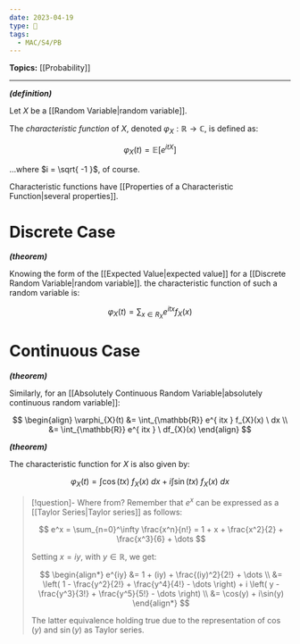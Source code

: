 ```yaml
---
date: 2023-04-19
type: 🧠
tags:
  - MAC/S4/PB
---
```


**Topics:** [[Probability]]

---

_**(definition)**_

Let $X$ be a [[Random Variable|random variable]].

The _characteristic function_ of $X$, denoted $\varphi_{X} : \mathbb{R} \to \mathbb{C}$, is defined as:

$$
\varphi_{X}(t) = \mathbb{E}[ e^{ itX } ]
$$

…where $i = \sqrt{ -1 }$, of course.

Characteristic functions have [[Properties of a Characteristic Function|several properties]].

# Discrete Case

_**(theorem)**_

Knowing the form of the [[Expected Value|expected value]] for a [[Discrete Random Variable|random variable]]. the characteristic function of such a random variable is:

$$
\varphi_{X}(t) = \sum_{x \in R_{X}} e^{ itx } f_{X}(x)
$$

# Continuous Case

_**(theorem)**_

Similarly, for an [[Absolutely Continuous Random Variable|absolutely continuous random variable]]:

$$
\begin{align}
\varphi_{X}(t) &= \int_{\mathbb{R}} e^{ itx } f_{X}(x) \ dx \\
&= \int_{\mathbb{R}} e^{ itx } \ df_{X}(x)
\end{align}
$$

_**(theorem)**_

The characteristic function for $X$ is also given by:

$$
\varphi_X(t) = \int \cos(tx)\ f_X(x) \ dx + i \int \sin(tx)\ f_X(x) \ dx
$$

> [!question]- Where from?
> Remember that $e^x$ can be expressed as a [[Taylor Series|Taylor series]] as follows:
>
> $$
> e^x = \sum_{n=0}^\infty \frac{x^n}{n!} = 1 + x + \frac{x^2}{2} + \frac{x^3}{6} + \dots
> $$
>
> Setting $x = iy$, with $y \in \mathbb{R}$, we get:
>
> $$
> \begin{align*}
> e^{iy} &= 1 + (iy) + \frac{(iy)^2}{2!} + \dots \\
> &= \left( 1 - \frac{y^2}{2!} + \frac{y^4}{4!} - \dots \right) + i \left( y - \frac{y^3}{3!} + \frac{y^5}{5!} - \dots \right) \\
> &= \cos(y) + i\sin(y)
> \end{align*}
> $$
>
> The latter equivalence holding true due to the representation of $\cos(y)$ and $\sin(y)$ as Taylor series.

